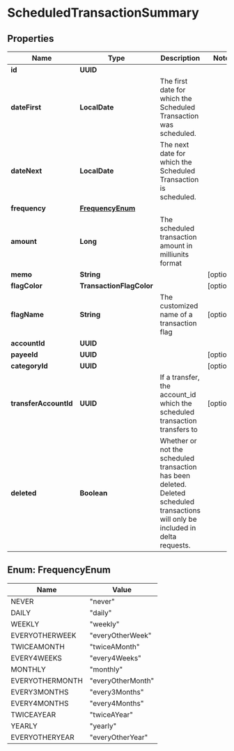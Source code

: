 

# ScheduledTransactionSummary


## Properties

| Name | Type | Description | Notes |
|------------ | ------------- | ------------- | -------------|
|**id** | **UUID** |  |  |
|**dateFirst** | **LocalDate** | The first date for which the Scheduled Transaction was scheduled. |  |
|**dateNext** | **LocalDate** | The next date for which the Scheduled Transaction is scheduled. |  |
|**frequency** | [**FrequencyEnum**](#FrequencyEnum) |  |  |
|**amount** | **Long** | The scheduled transaction amount in milliunits format |  |
|**memo** | **String** |  |  [optional] |
|**flagColor** | **TransactionFlagColor** |  |  [optional] |
|**flagName** | **String** | The customized name of a transaction flag |  [optional] |
|**accountId** | **UUID** |  |  |
|**payeeId** | **UUID** |  |  [optional] |
|**categoryId** | **UUID** |  |  [optional] |
|**transferAccountId** | **UUID** | If a transfer, the account_id which the scheduled transaction transfers to |  [optional] |
|**deleted** | **Boolean** | Whether or not the scheduled transaction has been deleted.  Deleted scheduled transactions will only be included in delta requests. |  |



## Enum: FrequencyEnum

| Name | Value |
|---- | -----|
| NEVER | &quot;never&quot; |
| DAILY | &quot;daily&quot; |
| WEEKLY | &quot;weekly&quot; |
| EVERYOTHERWEEK | &quot;everyOtherWeek&quot; |
| TWICEAMONTH | &quot;twiceAMonth&quot; |
| EVERY4WEEKS | &quot;every4Weeks&quot; |
| MONTHLY | &quot;monthly&quot; |
| EVERYOTHERMONTH | &quot;everyOtherMonth&quot; |
| EVERY3MONTHS | &quot;every3Months&quot; |
| EVERY4MONTHS | &quot;every4Months&quot; |
| TWICEAYEAR | &quot;twiceAYear&quot; |
| YEARLY | &quot;yearly&quot; |
| EVERYOTHERYEAR | &quot;everyOtherYear&quot; |



